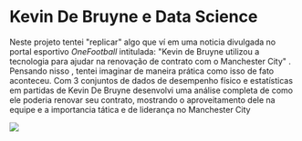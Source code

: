 # Kevin De Bruyne e Data Science

Neste projeto tentei "replicar" algo que ví em uma noticia divulgada no portal esportivo *OneFootball* intitulada: "Kevin de Bruyne utilizou a tecnologia para ajudar na renovação de contrato com o Manchester City" . Pensando nisso , tentei imaginar de maneira prática como isso de fato aconteceu. Com 3 conjuntos de dados de desempenho físico e estatísticas em partidas de Kevin De Bruyne desenvolvi uma análise completa de como ele poderia renovar seu contrato, mostrando o aproveitamento dele na equipe e a importancia tática e de liderança no Manchester City

<img src="https://wallpapercave.com/wp/wp1956995.jpg">
